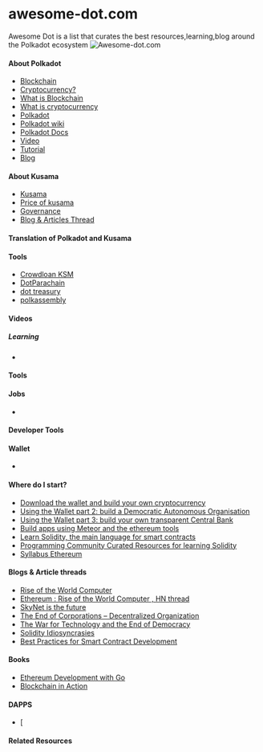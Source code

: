 # awesome-dot.com 
Awesome Dot is a list that curates the best resources,learning,blog around the Polkadot ecosystem
![Awesome-dot.com](https://polkadot.network/content/images/2020/06/Polkadot_OG.png)

#### About Polkadot 

- [Blockchain](https://github.com/yjjnls/awesome-blockchain/)
- [Cryptocurrency? ](https://www.youtube.com/watch?v=j23HnORQXvs)
- [What is Blockchain](https://www.youtube.com/watch?v=SSo_EIwHSd4)
- [What is cryptocurrency]()
- [Polkadot](https://www.youtube.com/watch?v=_-k0xkooSlA/)
- [Polkadot wiki](https://wiki.polkadot.network/)
- [Polkadot Docs](https://twitter.com/ethereumproject)
- [Video](https://www.facebook.com/ethereumproject)
- [Tutorial](https://forum.ethereum.org/)
- [Blog](https://github.com/ethereum)

#### About Kusama

- [Kusama](https://ethereum.gitbooks.io/frontier-guide/content/)
- [Price of kusama](http://www.meetup.com/topics/ethereum/)
- [Governance](https://forum.ethereum.org/discussion/1495/chat-with-the-ethereum-community-on-skype-irc-and-gitter)
- [Blog & Articles Thread](https://ethstats.net/)


#### Translation of Polkadot and Kusama






#### Tools

- [Crowdloan KSM](https://blockmodo.com/quotes/ETH)
- [DotParachain](https://coinmarketcap.com/currencies/ethereum/)
- [dot treasury](https://github.com/Blockmodo/coin_registry/blob/master/coins/ETH.registry.json)
- [polkassembly](https://coinsamba.com/pt/bestprice/ETH-USD)

#### Videos



##### Learning 


- 


#### Tools


#### Jobs 


- 

#### Developer Tools

#### Wallet
- 
#### Where do I start?
- [Download the wallet and build your own cryptocurrency](https://blog.ethereum.org/2015/12/03/how-to-build-your-own-cryptocurrency/)
- [Using the Wallet part 2: build a Democratic Autonomous Organisation](https://blog.ethereum.org/2015/12/04/ethereum-in-practice-part-2-how-to-build-a-better-democracy-in-under-a-100-lines-of-code/)
- [Using the Wallet part 3: build your own transparent Central Bank](https://blog.ethereum.org/2015/12/07/ethereum-in-practice-part-3-how-to-build-your-own-transparent-bank-on-the-blockchain/)
- [Build apps using Meteor and the ethereum tools](https://github.com/ethereum/wiki/wiki/Dapp-using-Meteor)
- [Learn Solidity, the main language for smart contracts](https://solidity.readthedocs.org/en/latest/)
- [Programming Community Curated Resources for learning Solidity](https://hackr.io/tutorials/learn-solidity)
- [Syllabus Ethereum](https://novicedock.com/learn/cryptocurrency/ethereum)

#### Blogs & Article threads
- [Rise of the World Computer](http://www.svds.com/ethereum-the-rise-of-the-world-computer/#.Vs3MJboMMl0.facebook)
- [Ethereum : Rise of the World Computer , HN thread](https://news.ycombinator.com/item?id=11181149)
- [SkyNet is the future](http://theshapeofthings.org/2016/01/18/skynetisthefuture/)
- [The End of Corporations – Decentralized Organization ](http://theshapeofthings.org/2016/01/18/field-interview-wmatan-field-ethereum-devcon-1/)
- [The War for Technology and the End of Democracy](http://theshapeofthings.org/2016/02/01/war-technology-and-the-end-of-democracy/)
- [Solidity Idiosyncrasies](https://github.com/miguelmota/solidity-idiosyncrasies)
- [Best Practices for Smart Contract Development](https://yos.io/2019/11/10/smart-contract-development-best-practices/)

#### Books
- [Ethereum Development with Go](https://goethereumbook.org/)
- [Blockchain in Action](https://www.manning.com/books/blockchain-in-action)

#### DAPPS
- [


#### Related Resources

